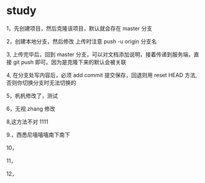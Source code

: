 # study

1，先创建项目，然后克隆该项目，默认就会存在 master 分支

2，创建本地分支，然后修改 上传时注意 push -u origin 分支名

3, 上传完毕后，回到 master 分支，可以对文档添加说明，接着传递到服务端，直接 git push 即可。因为是克隆下来的默认会被关联

4, 在分支处写内容后，必须 add commit 提交保存，回退则用 reset HEAD 方法,否则你切换分支时无法切换的

5，杋杋修改了，测试

6，无视 zhang 修改

8,这方法不对 1111

9.，西悉尼嘻嘻嘻南下南下

10，

11，

12，
